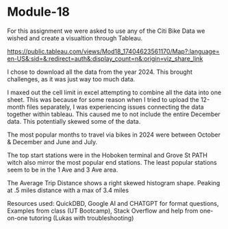 # Module-18

For this assignment we were asked to use any of the Citi Bike Data we wished and create a visualtion through Tableau.

https://public.tableau.com/views/Mod18_17404623561170/Map?:language=en-US&:sid=&:redirect=auth&:display_count=n&:origin=viz_share_link

I chose to download all the data from the year 2024. This brought challenges, as it was just way too much data. 

I maxed out the cell limit in excel attempting to combine all the data into one sheet. This was because for some reason when I tried to upload the 12-month files separately, I was experiencing issues connecting the data together within tableau. This caused me to not include the entire December data. This potentially skewed some of the data. 

The most popular months to travel via bikes in 2024 were between October & December and June and July. 

The top start stations were in the Hoboken terminal and Grove St PATH witch also mirror the most popular end stations. The least popular stations seem to be in the 1 Ave and 3 Ave area. 

The Average Trip Distance shows a right skewed histogram shape. Peaking at .5 miles distance with a max of 3.4 miles 

Resources used: QuickDBD, Google AI and CHATGPT for format questions, Examples from class (UT Bootcamp), Stack Overflow and help from one-on-one tutoring (Lukas with troubleshooting)
